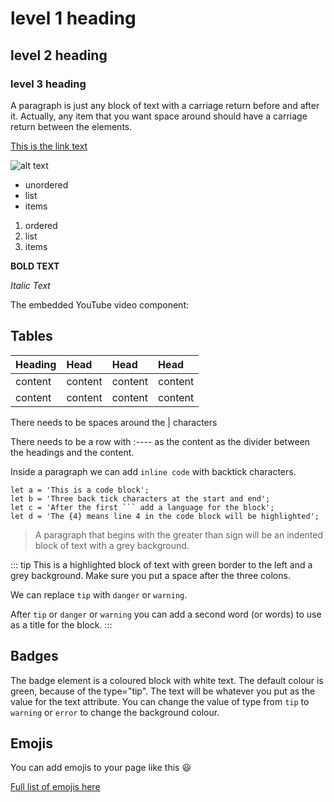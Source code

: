 # level 1 heading

## level 2 heading

### level 3 heading

A paragraph is just any block of text with a carriage return before and after it. Actually, any item that you want space around should have a carriage return between the elements.

[This is the link text](http://www.example.com)

![alt text](http://picsum.photos/300/300)

- unordered
- list
- items

1. ordered
2. list
3. items

**BOLD TEXT**

_Italic Text_

The embedded YouTube video component:

<YouTube
  title="the title for the embedded youtube video"
  url="https://www.youtube.com/embed/unique-video-id"
/>

## Tables

| Heading | Head    | Head    | Head    |
| :------ | :------ | :------ | :------ |
| content | content | content | content |
| content | content | content | content |

There needs to be spaces around the | characters

There needs to be a row with :---- as the content as the divider between the headings and the content.

Inside a paragraph we can add `inline code` with backtick characters.

````js{4}
let a = 'This is a code block';
let b = 'Three back tick characters at the start and end';
let c = 'After the first ``` add a language for the block';
let d = 'The {4} means line 4 in the code block will be highlighted';
````

> A paragraph that begins with the greater than sign will be an indented block of text with a grey background.

::: tip
This is a highlighted block of text with green border to the left and a grey background. Make sure you put a space after the three colons.

We can replace `tip` with `danger` or `warning`.

After `tip` or `danger` or `warning` you can add a second word (or words) to use as a title for the block.
:::

## Badges

<Badge text="30 mins" type="tip"/>

The badge element is a coloured block with white text. The default colour is green, because of the type="tip". The text will be whatever you put as the value for the text attribute. You can change the value of type from `tip` to `warning` or `error` to change the background colour.

## Emojis

You can add emojis to your page like this :smiley:

[Full list of emojis here](https://github.com/markdown-it/markdown-it-emoji/blob/master/lib/data/full.json)
